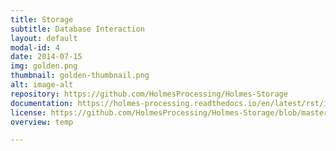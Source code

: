 ```yaml
---
title: Storage
subtitle: Database Interaction
layout: default
modal-id: 4
date: 2014-07-15
img: golden.png
thumbnail: golden-thumbnail.png
alt: image-alt
repository: https://github.com/HolmesProcessing/Holmes-Storage
documentation: https://holmes-processing.readthedocs.io/en/latest/rst/installation/index.html
license: https://github.com/HolmesProcessing/Holmes-Storage/blob/master/LICENSE
overview: temp

---
```

